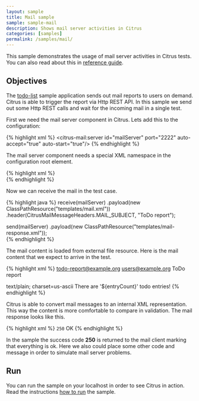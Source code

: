 ```yaml
---
layout: sample
title: Mail sample
sample: sample-mail
description: Shows mail server activities in Citrus
categories: [samples]
permalink: /samples/mail/
---
```


This sample demonstrates the usage of mail server activities in Citrus tests. You can also read about this in [reference guide](http://www.citrusframework.org/reference/html/mail.html).

Objectives
---------

The [todo-list](/samples/todo-app/) sample application sends out mail reports to users on demand.
Citrus is able to trigger the report via Http REST API. In this sample we send out some Http REST calls and
wait for the incoming mail in a single test.

First we need the mail server component in Citrus. Lets add this to the configuration:

{% highlight xml %}
<citrus-mail:server id="mailServer"
            port="2222"
            auto-accept="true"
            auto-start="true"/>
{% endhighlight %}
                
The mail server component needs a special XML namespace in the configuration root element.

{% highlight xml %}
<beans xmlns="http://www.springframework.org/schema/beans"
       xmlns:citrus-mail="http://www.citrusframework.org/schema/mail/config"
       xsi:schemaLocation="
       http://www.springframework.org/schema/beans http://www.springframework.org/schema/beans/spring-beans.xsd
       http://www.citrusframework.org/schema/mail/config http://www.citrusframework.org/schema/mail/config/citrus-mail-config.xsd">            
{% endhighlight %}
    
Now we can receive the mail in the test case.
 
{% highlight java %}
receive(mailServer)
    .payload(new ClassPathResource("templates/mail.xml"))
    .header(CitrusMailMessageHeaders.MAIL_SUBJECT, "ToDo report");

send(mailServer)
    .payload(new ClassPathResource("templates/mail-response.xml"));            
{% endhighlight %}
        
The mail content is loaded from external file resource. Here is the mail content that we expect to arrive in the test.

{% highlight xml %}
<mail-message xmlns="http://www.citrusframework.org/schema/mail/message">
  <from>todo-report@example.org</from>
  <to>users@example.org</to>
  <cc></cc>
  <bcc></bcc>
  <subject>ToDo report</subject>
  <body>
    <contentType>text/plain; charset=us-ascii</contentType>
    <content>There are '${entryCount}' todo entries!</content>
  </body>
</mail-message>
{% endhighlight %}
        
Citrus is able to convert mail messages to an internal XML representation. This way the content is more comfortable to
compare in validation. The mail response looks like this.

{% highlight xml %}
<mail-response xmlns="http://www.citrusframework.org/schema/mail/message">
  <code>250</code>
  <message>OK</message>
</mail-response>
{% endhighlight %}
    
In the sample the success code **250** is returned to the mail client marking that everything is ok. Here we also could place
some other code and message in order to simulate mail server problems.    
                
Run
---------

You can run the sample on your localhost in order to see Citrus in action. Read the instructions [how to run](/samples/run/) the sample.